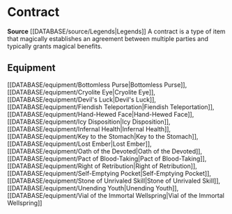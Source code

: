 ﻿---
id: '329'
name: Contract
rarity: Common
source: '[[DATABASE/source/Legends|Legends]]'
trait:
- Contract
type: Trait

---
# Contract

**Source** [[DATABASE/source/Legends|Legends]]
A contract is a type of item that magically establishes an agreement between multiple parties and typically grants magical benefits.

## Equipment

[[DATABASE/equipment/Bottomless Purse|Bottomless Purse]], [[DATABASE/equipment/Cryolite Eye|Cryolite Eye]], [[DATABASE/equipment/Devil's Luck|Devil's Luck]], [[DATABASE/equipment/Fiendish Teleportation|Fiendish Teleportation]], [[DATABASE/equipment/Hand-Hewed Face|Hand-Hewed Face]], [[DATABASE/equipment/Icy Disposition|Icy Disposition]], [[DATABASE/equipment/Infernal Health|Infernal Health]], [[DATABASE/equipment/Key to the Stomach|Key to the Stomach]], [[DATABASE/equipment/Lost Ember|Lost Ember]], [[DATABASE/equipment/Oath of the Devoted|Oath of the Devoted]], [[DATABASE/equipment/Pact of Blood-Taking|Pact of Blood-Taking]], [[DATABASE/equipment/Right of Retribution|Right of Retribution]], [[DATABASE/equipment/Self-Emptying Pocket|Self-Emptying Pocket]], [[DATABASE/equipment/Stone of Unrivaled Skill|Stone of Unrivaled Skill]], [[DATABASE/equipment/Unending Youth|Unending Youth]], [[DATABASE/equipment/Vial of the Immortal Wellspring|Vial of the Immortal Wellspring]]